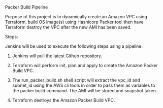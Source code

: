 Packer Build Pipeline

Purpose of this project is to dynamically create an Amazon VPC using Terraform, build OS image(s) using Hashicorp Packer tool then have Terraform destroy the VPC after the new AMI has been saved.

Steps:

Jenkins will be used to execute the following steps using a pipeline.

1) Jenkins will pull the latest Github repository.

2) Terraform will perform init, plan and apply to create the Amazon Packer Build VPC.  

3) The run_packer_build.sh shell script will extract the vpc_id and subnet_id using the AWS cli tools in order to pass them as variables to the packer build command. The AMI will be stored and snapshot taken.

4) Terraform destroys the Amazon Packer Build VPC.

